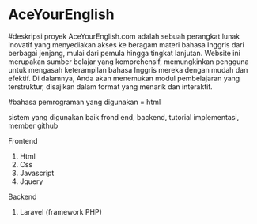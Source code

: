 # AceYourEnglish
#deskripsi proyek
AceYourEnglish.com adalah sebuah perangkat lunak inovatif yang menyediakan akses ke beragam materi bahasa Inggris dari berbagai jenjang, mulai dari pemula hingga tingkat lanjutan. Website ini merupakan sumber belajar yang komprehensif, memungkinkan pengguna untuk mengasah keterampilan bahasa Inggris mereka dengan mudah dan efektif. Di dalamnya, Anda akan menemukan modul pembelajaran yang terstruktur, disajikan dalam format yang menarik dan interaktif.

#bahasa pemrograman yang digunakan
= html

sistem yang digunakan baik frond end, backend, tutorial implementasi, member github

Frontend
1. Html
2. Css
3. Javascript
4. Jquery

Backend
1. Laravel (framework PHP)

